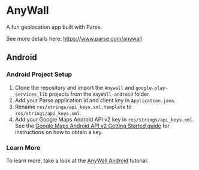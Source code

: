 # AnyWall

A fun geolocation app built with Parse.

See more details here: https://www.parse.com/anywall

## Android

### Android Project Setup

1. Clone the repository and import the `Anywall` and `google-play-services_lib` projects from the `AnyWall-android` folder.
2. Add your Parse application id and client key in `Application.java`.
3. Rename `res/strings/api_keys.xml.template` to `res/strings/api_keys.xml`.
4. Add your Google Maps Android API v2 key in `res/strings/api_keys.xml`. See the [Google Maps Android API v2 Getting Started guide](https://developers.google.com/maps/documentation/android/start#get_an_android_certificate_and_the_google_maps_api_key) for instructions on how to obtain a key.

### Learn More

To learn more, take a look at the [AnyWall Android](https://www.parse.com/tutorials/anywall-android) tutorial.
